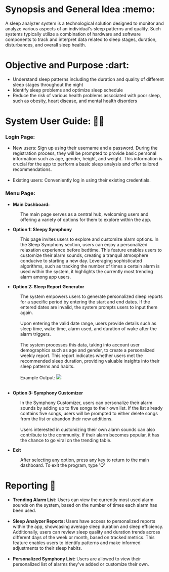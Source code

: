 </head>
<body>
  <h1>Synopsis and General Idea :memo:</h1>
  <p>A sleep analyzer system is a technological solution designed to monitor and analyze various aspects of an individual's sleep patterns and quality. Such systems typically utilize a combination of hardware and software components to track and interpret data related to sleep stages, duration, disturbances, and overall sleep health.</p>

  <h1>Objective and Purpose :dart:</h1>
  <ul>
    <li>Understand sleep patterns including the duration and quality of different sleep stages throughout the night</li>
    <li>Identify sleep problems and optimize sleep schedule</li>
    <li>Reduce the risk of various health problems associated with poor sleep, such as obesity, heart disease, and mental health disorders</li>
  </ul>

  <h1>System User Guide: 👨‍💻</h1>
 </head>
<body>
    <h3>Login Page:</h3>
    <ul>
        <li>
            New users: Sign up using their username and a password. During the registration process, they will be prompted to provide basic personal information such as age, gender, height, and weight. This information is crucial for the app to perform a basic sleep analysis and offer tailored recommendations. 
       <br> <br> 
      <li> 
          Existing users: Conveniently log in using their existing credentials.
        </li>
    </ul>
    <h3>Menu Page:</h3>
  <ul>
        <li>
<strong>Main Dashboard:</strong><br>
            <div class="right-align">
              <ul>
            The main page serves as a central hub, welcoming users and offering a variety of options for them to explore within the app.
            </div>
        </li>
    </ul>
    <ul>
        <li>
            <strong>Option 1: Sleepy Symphony</strong><br>
            <div class="right-align">
              <ul>
            This page invites users to explore and customize alarm options. In the Sleep Symphony section, users can enjoy a personalized relaxation experience before bedtime. This feature enables users to customize their alarm sounds, creating a tranquil atmosphere conducive to starting a new day. Leveraging sophisticated algorithms, such as tracking the number of times a certain alarm is used within the system, it highlights the currently most trending alarm among app users.
            </div>
        </li>
    </ul>
    <ul>
        <li>
            <strong>Option 2: Sleep Report Generator</strong><br>
            <div class="right-align">
              <ul>
            The system empowers users to generate personalized sleep reports for a specific period by entering the start and end dates. If the entered dates are invalid, the system prompts users to input them again.
<br><br>
Upon entering the valid date range, users provide details such as sleep time, wake time, alarm used, and duration of wake after the alarm triggers.
<br><br>
The system processes this data, taking into account user demographics such as age and gender, to create a personalized weekly report. This report indicates whether users met the recommended sleep duration, providing valuable insights into their sleep patterns and habits.
                <br><br>
                Example Output:
                <img src=https://github.com/jjn7702/SECJ1023-PT2/assets/150900178/8ad45a4c-d993-4794-aa7a-a3854867067f">
                <br><br>
                </div>
        </li>
    </ul>
    <ul>
        <li>
            <strong>Option 3: Symphony Customizer</strong><br>
            <div class="right-align">
              <ul>
                In the Symphony Customizer, users can personalize their alarm sounds by adding up to five songs to their own list. If the list already contains five songs, users will be prompted to either delete songs from the list or abandon their new additions.
<br><br>
Users interested in customizing their own alarm sounds can also contribute to the community. If their alarm becomes popular, it has the chance to go viral on the trending table.
                </div>
        </li>
    </ul>
    <ul>
        <li>
            <strong>Exit</strong><br>
            <div class="right-align">
              <ul>
                After selecting any option, press any key to return to the main dashboard. To exit the program, type 'Q'
            </div>
        </li>
    </ul>
</body>
</html>
</html>
</head>
<body>
  <h1>Reporting 📑</h1>
  <ul>
    <li>
      <strong>Trending Alarm List: </strong> Users can view the currently most used alarm sounds on the system, based on the number of times each alarm has been used.
    </li>
    <br>
    <li>
      <strong>Sleep Analyzer Reports: </strong> Users have access to personalized reports within the app, showcasing average sleep duration and sleep efficiency. Additionally, users can review sleep quality and duration trends across different days of the week or month, based on tracked metrics. This feature enables users to identify patterns and make informed adjustments to their sleep habits.
      </li>
    <br>
    <li>
      <strong>Personalized Symphony List: </strong> Users are allowed to view their personalized list of alarms they've added or customize their own.
      <br>
    </li>
  </ul>
</body>
</html>
